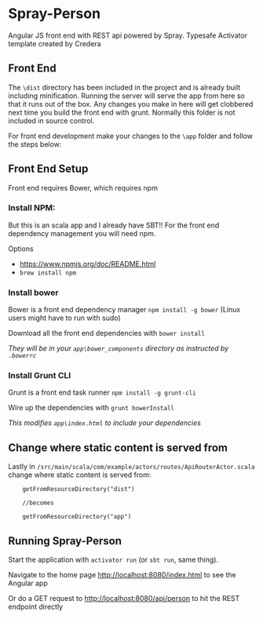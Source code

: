 # Spray-Person

Angular JS front end with REST api powered by Spray.  Typesafe Activator template created by Credera

## Front End

The `\dist` directory has been included in the project and is already built including minification.
	Running the server will serve the app from here so that it runs out of the box.  Any changes you make in here will get clobbered next time
 you build the front end with grunt.  Normally this folder is not included in source control.

For front end development make your changes to the `\app` folder and follow the steps below:

## Front End Setup

Front end requires Bower, which requires npm

### Install NPM:
But this is an scala app and I already have SBT!!  For the front end dependency management you will need npm.

Options
- https://www.npmjs.org/doc/README.html
- `brew install npm`

### Install bower
Bower is a front end dependency manager `npm install -g bower` (Linux users might have to run with sudo)

Download all the front end dependencies with `bower install`

*They will be in your `app\bower_components` directory as instructed by `.bowerrc`*

### Install Grunt CLI
Grunt is a front end task runner
`npm install -g grunt-cli`

Wire up the dependencies with `grunt bowerInstall`

*This modifies `app\index.html` to include your dependencies*


## Change where static content is served from

Lastly in `/src/main/scala/com/example/actors/routes/ApiRouterActor.scala` change where static content is served from:

		getFromResourceDirectory("dist")

		//becomes

		getFromResourceDirectory("app")

## Running Spray-Person

Start the application with `activator run` (or `sbt run`, same thing).

Navigate to the home page [http://localhost:8080/index.html](http://localhost:8080/index.html) to see the Angular app

Or do a GET request to [http://localhost:8080/api/person](http://localhost:8080/api/person) to hit the REST endpoint directly
